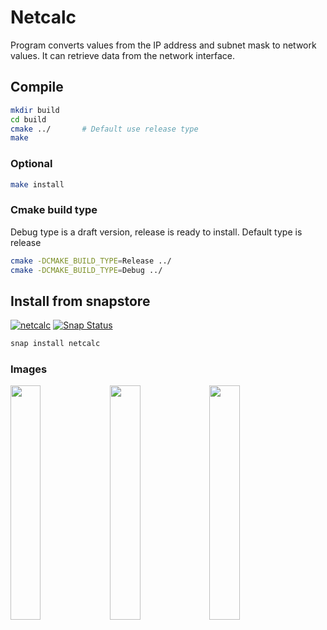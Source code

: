 # Netcalc
Program converts values from the IP address and subnet mask to network values.
It can retrieve data from the network interface.

## Compile
```sh
mkdir build
cd build
cmake ../       # Default use release type
make
```
### Optional
```sh
make install
```
### Cmake build type
Debug type is a draft version, release is ready to install.
Default type is release
```sh
cmake -DCMAKE_BUILD_TYPE=Release ../
cmake -DCMAKE_BUILD_TYPE=Debug ../
```

## Install from snapstore
[![netcalc](https://snapcraft.io//netcalc/badge.svg)](https://snapcraft.io/netcalc)
[![Snap Status](https://build.snapcraft.io/badge/CasinoRoyaleKrupier/netcalc.svg)](https://build.snapcraft.io/user/CasinoRoyaleKrupier/netcalc)

```sh
snap install netcalc
```
### Images
<img src="https://dashboard.snapcraft.io/site_media/appmedia/2019/12/netcalc01_e0fskLL.png" width="31%" align="left">
<img src="https://dashboard.snapcraft.io/site_media/appmedia/2019/12/netcalc02_jiqBEmr.png" width="31%" align="left">
<img src="https://dashboard.snapcraft.io/site_media/appmedia/2019/12/netcalc03_sB6oDzp.png" width="31%" align="left">
